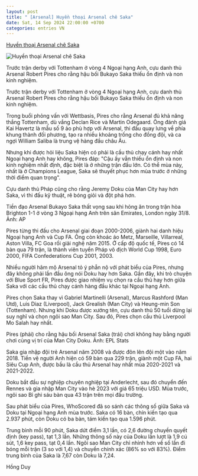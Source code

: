 ```yaml
---
layout: post
title: " [Arsenal] Huyền thoại Arsenal chê Saka"
date: Sat, 14 Sep 2024 22:00:00 +0700
categories: entries VN
---
```

[Huyền thoại Arsenal chê Saka](https://vnexpress.net/huyen-thoai-arsenal-che-saka-4792882.html)

![Huyền thoại Arsenal chê Saka](https://vcdn1-thethao.vnecdn.net/2024/09/14/ap24244421715877-1726299753-8127-1726299799.jpg?w=1200&h=0&q=100&dpr=1&fit=crop&s=GHRarPiZzR7ApD0QZb9B_Q)

Trước trận derby với Tottenham ở vòng 4 Ngoại hạng Anh, cựu danh thủ Arsenal Robert Pires cho rằng hậu bối Bukayo Saka thiếu ổn định và non kinh nghiệm.

Trước trận derby với Tottenham ở vòng 4 Ngoại hạng Anh, cựu danh thủ Arsenal Robert Pires cho rằng hậu bối Bukayo Saka thiếu ổn định và non kinh nghiệm.

Trong buổi phỏng vấn với Wettbasis, Pires cho rằng Arsenal đủ khả năng thắng Tottenham, dù vắng Declan Rice và Martin Odegaard. Ông đánh giá Kai Havertz là mẫu số 9 ảo phù hợp với Arsenal, thi đấu quay lưng về phía khung thành đối phương, tạo ra nhiều khoảng trống cho đồng đội, và ca ngợi William Saliba là trung vệ hàng đầu châu Âu.

Nhưng khi được hỏi liệu Saka hiện có phải là cầu thủ chạy cánh hay nhất Ngoại hạng Anh hay không, Pires đáp: "Cậu ấy vẫn thiếu ổn định và non kinh nghiệm nhất định, đặc biệt là ở những trận đấu lớn. Có thể mùa này, nhất là ở Champions League, Saka sẽ thuyết phục hơn mùa trước ở những thời điểm quan trọng".

Cựu danh thủ Pháp cũng cho rằng Jeremy Doku của Man City hay hơn Saka, vì thi đấu kỹ thuật, rê bóng giỏi và đột phá hơn.

Tiền đạo Arsenal Bukayo Saka thất vọng sau khi hỏng ăn trong trận hòa Brighton 1-1 ở vòng 3 Ngoại hạng Anh trên sân Emirates, London ngày 31/8. Ảnh: AP

Pires từng thi đấu cho Arsenal giai đoạn 2000-2006, giành hai danh hiệu Ngoại hạng Anh và Cup FA. Ông còn khoác áo Metz, Marseille, Villarreal, Aston Villa, FC Goa rồi giải nghệ năm 2015. Ở cấp độ quốc tế, Pires có 14 bàn qua 79 trận, là thành viên tuyển Pháp vô địch World Cup 1998, Euro 2000, FIFA Confederations Cup 2001, 2003.

Nhiều người hâm mộ Arsenal tỏ ý phẫn nộ với phát biểu của Pires, nhưng đây không phải lần đầu ông nói Doku hay hơn Saka. Gần đây, khi trò chuyện với Blue Sport FR, Pires được giao nhiệm vụ chọn ra cầu thủ hay hơn giữa Saka với các cầu thủ chạy cánh hàng đầu khác tại Ngoại hạng Anh.

Pires chọn Saka thay vì Gabriel Martinelli (Arsenal), Marcus Rashford (Man Utd), Luis Diaz (Liverpool), Jack Grealish (Man City) và Heung-min Son (Tottenham). Nhưng khi Doku được xướng tên, cựu danh thủ 50 tuổi dừng lại suy nghĩ và chọn ngôi sao Man City. Sau đó, Pires chọn cầu thủ Liverpool Mo Salah hay nhất.

Pires (phải) cho rằng hậu bối Arsenal Saka (trái) chơi không hay bằng người chơi cùng vị trí của Man City Doku. Ảnh: EPL Stats

Saka gia nhập đội trẻ Arsenal năm 2008 và được đôn lên đội một vào năm 2018. Tiền vệ người Anh hiện có 59 bàn qua 229 trận, giành một Cup FA, hai Siêu Cup Anh, được bầu là cầu thủ Arsenal hay nhất mùa 2020-2021 và 2021-2022.

Doku bắt đầu sự nghiệp chuyên nghiệp tại Anderlecht, sau đó chuyển đến Rennes và gia nhập Man City vào hè 2023 với giá 65 triệu USD. Mùa trước, ngôi sao Bỉ ghi sáu bàn qua 43 trận trên mọi đấu trường.

Sau phát biểu của Pires, WhoScored đã so sánh các thông số giữa Saka và Doku tại Ngoại hạng Anh mùa trước. Saka có 16 bàn, chín kiến tạo qua 2.937 phút, còn Doku có ba bàn, tám kiến tạo qua 1.596 phút.

Trung bình mỗi 90 phút, Saka dứt điểm 3,1 lần, có 2,6 đường chuyền quyết định (key pass), tạt 1,3 lần. Những thông số này của Doku lần lượt là 1,9 cú sút, 1,6 key pass, tạt 0,4 lần. Ngôi sao Man City chỉ nhỉnh hơn về số lần đi bóng mỗi trận (3 so với 1,4) và chuyền chính xác (86% so với 83%). Điểm trung bình của Saka là 7,67 còn Doku là 7,24.

Hồng Duy

